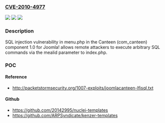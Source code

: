 ### [CVE-2010-4977](https://cve.mitre.org/cgi-bin/cvename.cgi?name=CVE-2010-4977)
![](https://img.shields.io/static/v1?label=Product&message=n%2Fa&color=blue)
![](https://img.shields.io/static/v1?label=Version&message=n%2Fa&color=blue)
![](https://img.shields.io/static/v1?label=Vulnerability&message=n%2Fa&color=brighgreen)

### Description

SQL injection vulnerability in menu.php in the Canteen (com_canteen) component 1.0 for Joomla! allows remote attackers to execute arbitrary SQL commands via the mealid parameter to index.php.

### POC

#### Reference
- http://packetstormsecurity.org/1007-exploits/joomlacanteen-lfisql.txt

#### Github
- https://github.com/20142995/nuclei-templates
- https://github.com/ARPSyndicate/kenzer-templates

